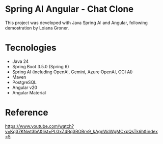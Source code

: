 # Spring AI Angular - Chat Clone
This project was developed with Java Spring AI and Angular, following demostration by Loiana Groner.

# Tecnologies
- Java 24
- Spring Boot 3.5.0 (Spring 6)
- Spring AI (including OpenAI, Gemini, Azure OpenAI, OCI AI)
- Maven
- PostgreSQL
- Angular v20
- Angular Material

# Reference
https://www.youtube.com/watch?v=Kq37KNwt3bA&list=PLGxZ4Rq3BOBrv9_kAgnWdWgMCxpQsTk6h&index=5
